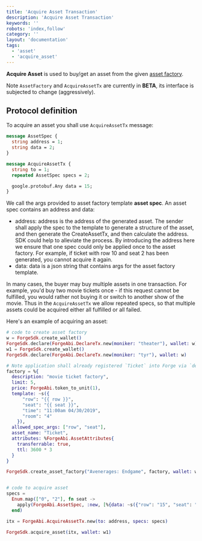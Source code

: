 ```yaml
---
title: 'Acquire Asset Transaction'
description: 'Acquire Asset Transaction'
keywords: ''
robots: 'index,follow'
category: ''
layout: 'documentation'
tags:
  - 'asset'
  - 'acquire_asset'
---
```


**Acquire Asset** is used to buy/get an asset from the given [asset factory](../create_asset_factory).

Note `AssetFactory` and `AcquireAssetTx` are currently in **BETA**, its interface is subjected to change (aggressively).

## Protocol definition

To acquire an asset you shall use `AcquireAssetTx` message:

```proto
message AssetSpec {
  string address = 1;
  string data = 2;
}

message AcquireAssetTx {
  string to = 1;
  repeated AssetSpec specs = 2;

  google.protobuf.Any data = 15;
}
```

We call the args provided to asset factory template **asset spec**. An asset spec contains an address and data:

- address: address is the address of the generated asset. The sender shall apply the spec to the template to generate a structure of the asset, and then generate the CreateAssetTx, and then calculate the address. SDK could help to alleviate the process. By introducing the address here we ensure that one spec could only be applied once to the asset factory. For example, if ticket with row 10 and seat 2 has been generated, you cannot acquire it again.
- data: data is a json string that contains args for the asset factory template.

In many cases, the buyer may buy multiple assets in one transaction. For example, you'd buy two movie tickets once - if this request cannot be fulfilled, you would rather not buying it or switch to another show of the movie. Thus in the `AcquireAssetTx` we allow repeated specs, so that multiple assets could be acquired either all fulfilled or all failed.

Here's an example of acquiring an asset:

```elixir
# code to create asset factory
w = ForgeSdk.create_wallet()
ForgeSdk.declare(ForgeAbi.DeclareTx.new(moniker: "theater"), wallet: w)
w1 = ForgeSdk.create_wallet()
ForgeSdk.declare(ForgeAbi.DeclareTx.new(moniker: "tyr"), wallet: w)

# Note application shall already registered `Ticket` into Forge via `deploy_protocol`.
factory = %{
  description: "movie ticket factory",
  limit: 5,
  price: ForgeAbi.token_to_unit(1),
  template: ~s({
      "row": "{{ row }}",
      "seat": "{{ seat }}",
      "time": "11:00am 04/30/2019",
      "room": "4"
    }),
  allowed_spec_args: ["row", "seat"],
  asset_name: "Ticket",
  attributes: %ForgeAbi.AssetAttributes{
    transferrable: true,
    ttl: 3600 * 3
  }
}

ForgeSdk.create_asset_factory("Avenerages: Endgame", factory, wallet: w)


# code to acquire asset
specs =
  Enum.map(["0", "2"], fn seat ->
    apply(ForgeAbi.AssetSpec, :new, [%{data: ~s({"row": "15", "seat": "#{seat}"})}])
  end)

itx = ForgeAbi.AcquireAssetTx.new(to: address, specs: specs)

ForgeSdk.acquire_asset(itx, wallet: w1)
```
